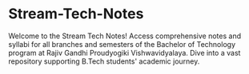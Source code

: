 # Stream-Tech-Notes
Welcome to the Stream Tech Notes! Access comprehensive notes and syllabi for all branches and semesters of the Bachelor of Technology program at Rajiv Gandhi Proudyogiki Vishwavidyalaya. Dive into a vast repository supporting B.Tech students' academic journey.
